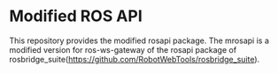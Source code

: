 # Modified ROS API
This repository provides the modified rosapi package.
The mrosapi is a modified version for ros-ws-gateway of the rosapi package of rosbridge_suite(https://github.com/RobotWebTools/rosbridge_suite).